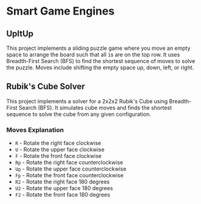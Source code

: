 # Smart Game Engines
## UpItUp 

This project implements a sliding puzzle game where you move an empty space to arrange the board such that all `1`s are on the top row. It uses Breadth-First Search (BFS) to find the shortest sequence of moves to solve the puzzle. Moves include shifting the empty space up, down, left, or right.
## Rubik's Cube Solver

This project implements a solver for a 2x2x2 Rubik's Cube using Breadth-First Search (BFS). It simulates cube moves and finds the shortest sequence to solve the cube from any given configuration.
### Moves Explanation

- `R` - Rotate the right face clockwise
- `U` - Rotate the upper face clockwise
- `F` - Rotate the front face clockwise
- `Rp` - Rotate the right face counterclockwise
- `Up` - Rotate the upper face counterclockwise
- `Fp` - Rotate the front face counterclockwise
- `R2` - Rotate the right face 180 degrees
- `U2` - Rotate the upper face 180 degrees
- `F2` - Rotate the front face 180 degrees
